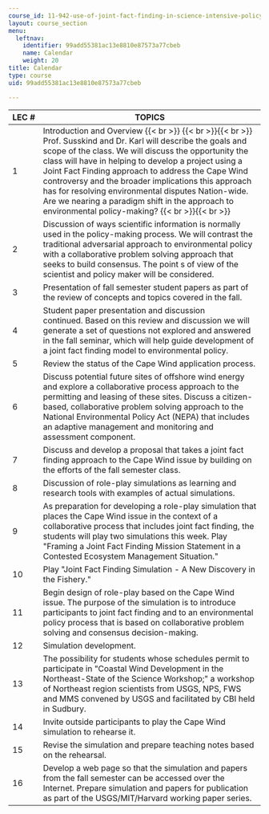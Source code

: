 ```yaml
---
course_id: 11-942-use-of-joint-fact-finding-in-science-intensive-policy-disputes-part-ii-spring-2004
layout: course_section
menu:
  leftnav:
    identifier: 99add55381ac13e8810e87573a77cbeb
    name: Calendar
    weight: 20
title: Calendar
type: course
uid: 99add55381ac13e8810e87573a77cbeb

---
```


| LEC # | TOPICS |
| --- | --- |
| 1 | Introduction and Overview  {{< br >}}   {{< br >}}{{< br >}} Prof. Susskind and Dr. Karl will describe the goals and scope of the class. We will discuss the opportunity the class will have in helping to develop a project using a Joint Fact Finding approach to address the Cape Wind controversy and the broader implications this approach has for resolving environmental disputes Nation-wide. Are we nearing a paradigm shift in the approach to environmental policy-making? {{< br >}}{{< br >}}  |
| 2 | Discussion of ways scientific information is normally used in the policy-making process. We will contrast the traditional adversarial approach to environmental policy with a collaborative problem solving approach that seeks to build consensus. The point s of view of the scientist and policy maker will be considered. |
| 3 | Presentation of fall semester student papers as part of the review of concepts and topics covered in the fall. |
| 4 | Student paper presentation and discussion continued. Based on this review and discussion we will generate a set of questions not explored and answered in the fall seminar, which will help guide development of a joint fact finding model to environmental policy. |
| 5 | Review the status of the Cape Wind application process. |
| 6 | Discuss potential future sites of offshore wind energy and explore a collaborative process approach to the permitting and leasing of these sites. Discuss a citizen-based, collaborative problem solving approach to the National Environmental Policy Act (NEPA) that includes an adaptive management and monitoring and assessment component. |
| 7 | Discuss and develop a proposal that takes a joint fact finding approach to the Cape Wind issue by building on the efforts of the fall semester class. |
| 8 | Discussion of role-play simulations as learning and research tools with examples of actual simulations. |
| 9 | As preparation for developing a role-play simulation that places the Cape Wind issue in the context of a collaborative process that includes joint fact finding, the students will play two simulations this week. Play "Framing a Joint Fact Finding Mission Statement in a Contested Ecosystem Management Situation." |
| 10 | Play "Joint Fact Finding Simulation - A New Discovery in the Fishery." |
| 11 | Begin design of role-play based on the Cape Wind issue. The purpose of the simulation is to introduce participants to joint fact finding and to an environmental policy process that is based on collaborative problem solving and consensus decision-making. |
| 12 | Simulation development. |
| 13 | The possibility for students whose schedules permit to participate in "Coastal Wind Development in the Northeast-State of the Science Workshop;" a workshop of Northeast region scientists from USGS, NPS, FWS and MMS convened by USGS and facilitated by CBI held in Sudbury. |
| 14 | Invite outside participants to play the Cape Wind simulation to rehearse it. |
| 15 | Revise the simulation and prepare teaching notes based on the rehearsal. |
| 16 | Develop a web page so that the simulation and papers from the fall semester can be accessed over the Internet. Prepare simulation and papers for publication as part of the USGS/MIT/Harvard working paper series.